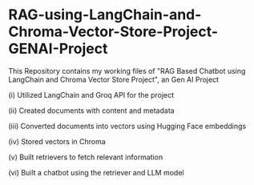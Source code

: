 # RAG-using-LangChain-and-Chroma-Vector-Store-Project-GENAI-Project
This Repository contains my working files of "RAG Based Chatbot using LangChain and Chroma Vector Store Project", an Gen AI Project

(i) Utilized LangChain and Groq API for the project

(ii) Created documents with content and metadata

(iii) Converted documents into vectors using Hugging Face embeddings

(iv) Stored vectors in Chroma

(v) Built retrievers to fetch relevant information

(vi) Built a chatbot using the retriever and LLM model
